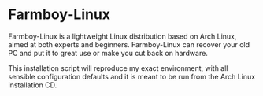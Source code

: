 # Farmboy-Linux
Farmboy-Linux is a lightweight Linux distribution based on Arch Linux, aimed at both
experts and beginners. Farmboy-Linux can recover your old PC and put it to great use
or make you cut back on hardware.

This installation script will reproduce my exact environment, with all sensible
configuration defaults and it is meant to be run from the Arch Linux installation CD.
